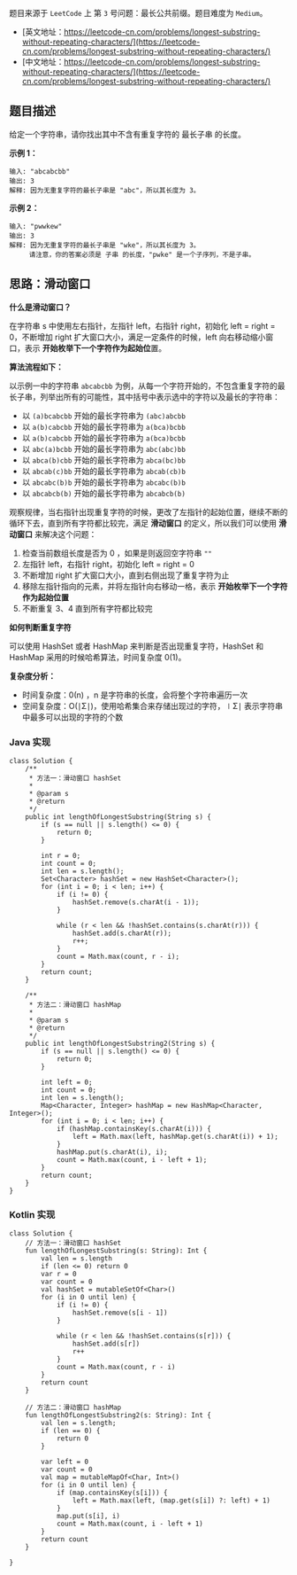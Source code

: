 题目来源于 `LeetCode` 上 第 `3` 号问题：最长公共前缀。题目难度为 `Medium`。

* [英文地址：https://leetcode-cn.com/problems/longest-substring-without-repeating-characters/](https://leetcode-cn.com/problems/longest-substring-without-repeating-characters/) 
* [中文地址：https://leetcode-cn.com/problems/longest-substring-without-repeating-characters/](https://leetcode-cn.com/problems/longest-substring-without-repeating-characters/) 

## 题目描述

给定一个字符串，请你找出其中不含有重复字符的 最长子串 的长度。

**示例 1：**

```
输入: "abcabcbb"
输出: 3 
解释: 因为无重复字符的最长子串是 "abc"，所以其长度为 3。
```

**示例 2：**

```
输入: "pwwkew"
输出: 3
解释: 因为无重复字符的最长子串是 "wke"，所以其长度为 3。
     请注意，你的答案必须是 子串 的长度，"pwke" 是一个子序列，不是子串。
```

## 思路：滑动窗口


**什么是滑动窗口？**

在字符串 s 中使用左右指针，左指针 left，右指针 right，初始化 left = right = 0，不断增加 right 扩大窗口大小，满足一定条件的时候，left 向右移动缩小窗口，表示 **开始枚举下一个字符作为起始位**置。

**算法流程如下：**

以示例一中的字符串 `abcabcbb` 为例，从每一个字符开始的，不包含重复字符的最长子串，列举出所有的可能性，其中括号中表示选中的字符以及最长的字符串：

* 以 `(a)bcabcbb` 开始的最长字符串为 `(abc)abcbb`
* 以 `a(b)cabcbb` 开始的最长字符串为 `a(bca)bcbb`
* 以 `a(b)cabcbb` 开始的最长字符串为 `a(bca)bcbb`
* 以 `abc(a)bcbb` 开始的最长字符串为 `abc(abc)bb`
* 以 `abca(b)cbb` 开始的最长字符串为 `abca(bc)bb`
* 以 `abcab(c)bb` 开始的最长字符串为 `abcab(cb)b`
* 以 `abcabc(b)b` 开始的最长字符串为 `abcabc(b)b`
* 以 `abcabcb(b)` 开始的最长字符串为 `abcabcb(b)`

观察规律，当右指针出现重复字符的时候，更改了左指针的起始位置，继续不断的循环下去，直到所有字符都比较完，满足 **滑动窗口** 的定义，所以我们可以使用 **滑动窗口** 来解决这个问题：

1. 检查当前数组长度是否为 0 ，如果是则返回空字符串 `""`
2. 左指针 left，右指针 right，初始化 left = right = 0
3. 不断增加 right 扩大窗口大小，直到右侧出现了重复字符为止
4. 移除左指针指向的元素，并将左指针向右移动一格，表示 **开始枚举下一个字符作为起始位置**
5. 不断重复 3、4 直到所有字符都比较完

**如何判断重复字符**

可以使用 HashSet 或者 HashMap 来判断是否出现重复字符，HashSet 和 HashMap 采用的时候哈希算法，时间复杂度 0(1)。

**复杂度分析：**

* 时间复杂度：0(n) ，n 是字符串的长度，会将整个字符串遍历一次
* 空间复杂度：O(∣Σ∣)，使用哈希集合来存储出现过的字符，∣Σ∣ 表示字符串中最多可以出现的字符的个数

<!-- tabs:start -->

### **Java 实现**

```
class Solution {
    /**
     * 方法一：滑动窗口 hashSet
     *
     * @param s
     * @return
     */
    public int lengthOfLongestSubstring(String s) {
        if (s == null || s.length() <= 0) {
            return 0;
        }

        int r = 0;
        int count = 0;
        int len = s.length();
        Set<Character> hashSet = new HashSet<Character>();
        for (int i = 0; i < len; i++) {
            if (i != 0) {
                hashSet.remove(s.charAt(i - 1));
            }

            while (r < len && !hashSet.contains(s.charAt(r))) {
                hashSet.add(s.charAt(r));
                r++;
            }
            count = Math.max(count, r - i);
        }
        return count;
    }

    /**
     * 方法二：滑动窗口 hashMap
     *
     * @param s
     * @return
     */
    public int lengthOfLongestSubstring2(String s) {
        if (s == null || s.length() <= 0) {
            return 0;
        }

        int left = 0;
        int count = 0;
        int len = s.length();
        Map<Character, Integer> hashMap = new HashMap<Character, Integer>();
        for (int i = 0; i < len; i++) {
            if (hashMap.containsKey(s.charAt(i))) {
                left = Math.max(left, hashMap.get(s.charAt(i)) + 1);
            }
            hashMap.put(s.charAt(i), i);
            count = Math.max(count, i - left + 1);
        }
        return count;
    }
}
```

### **Kotlin 实现**

```
class Solution {
    // 方法一：滑动窗口 hashSet
    fun lengthOfLongestSubstring(s: String): Int {
        val len = s.length
        if (len <= 0) return 0
        var r = 0
        var count = 0
        val hashSet = mutableSetOf<Char>()
        for (i in 0 until len) {
            if (i != 0) {
                hashSet.remove(s[i - 1])
            }

            while (r < len && !hashSet.contains(s[r])) {
                hashSet.add(s[r])
                r++
            }
            count = Math.max(count, r - i)
        }
        return count
    }
    
    // 方法二：滑动窗口 hashMap
    fun lengthOfLongestSubstring2(s: String): Int {
        val len = s.length;
        if (len == 0) {
            return 0
        }

        var left = 0
        var count = 0
        val map = mutableMapOf<Char, Int>()
        for (i in 0 until len) {
            if (map.containsKey(s[i])) {
                left = Math.max(left, (map.get(s[i]) ?: left) + 1)
            }
            map.put(s[i], i)
            count = Math.max(count, i - left + 1)
        }
        return count
    }
    
}
```

<!-- tabs:end -->

